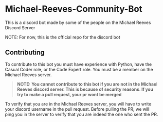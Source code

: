 # Michael-Reeves-Community-Bot

This is a discord bot made by some of the people on the Michael Reeves Discord Server

NOTE: For now, this is the official repo for the discord bot

## Contributing 
To contribute to this bot you must have experience with Python, have the Casual Coder role, or the Code Expert role. You must be a member on the Michael Reeves server.
> **NOTE: You cannot contribute to this bot if you are not in the Michael Reeves discord server. This is because of security reasons. If you try to make a pull request, your pr wont be merged**

To verify that you are in the Michael Reeves server, you will have to write your discord username in the pull request. Before pulling the PR, we will ping you in the server to verify that you are indeed the one who sent the PR.
